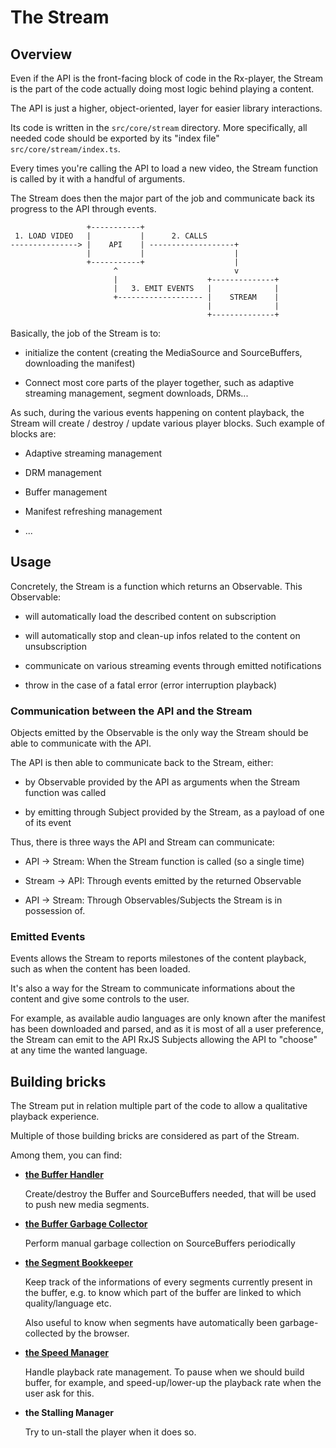 # The Stream ###################################################################


## Overview ####################################################################

Even if the API is the front-facing block of code in the Rx-player, the Stream
is the part of the code actually doing most logic behind playing a content.

The API is just a higher, object-oriented, layer for easier library interactions.

Its code is written in the ``src/core/stream`` directory. More specifically,
all needed code should be exported by its "index file"
``src/core/stream/index.ts``.

Every times you're calling the API to load a new video, the Stream function is
called by it with a handful of arguments.

The Stream does then the major part of the job and communicate back its progress
to the API through events.

```
                 +-----------+
 1. LOAD VIDEO   |           |      2. CALLS
---------------> |    API    | -------------------+
                 |           |                    |
                 +-----------+                    |
                       ^                          v
                       |                    +--------------+
                       |   3. EMIT EVENTS   |              |
                       +------------------- |    STREAM    |
                                            |              |
                                            +--------------+
```

Basically, the job of the Stream is to:

  - initialize the content (creating the MediaSource and SourceBuffers,
    downloading the manifest)

  - Connect most core parts of the player together, such as adaptive
    streaming management, segment downloads, DRMs...

As such, during the various events happening on content playback, the Stream
will create / destroy / update various player blocks. Such example of blocks
are:

  - Adaptive streaming management

  - DRM management

  - Buffer management

  - Manifest refreshing management

  - ...



## Usage #######################################################################

Concretely, the Stream is a function which returns an Observable.
This Observable:

  - will automatically load the described content on subscription

  - will automatically stop and clean-up infos related to the content on
    unsubscription

  - communicate on various streaming events through emitted notifications

  - throw in the case of a fatal error (error interruption playback)


### Communication between the API and the Stream ###############################

Objects emitted by the Observable is the only way the Stream should be able to
communicate with the API.

The API is then able to communicate back to the Stream, either:

  - by Observable provided by the API as arguments when the Stream function was
    called

  - by emitting through Subject provided by the Stream, as a payload of one of
    its event

Thus, there is three ways the API and Stream can communicate:

  - API -> Stream: When the Stream function is called (so a single time)

  - Stream -> API: Through events emitted by the returned Observable

  - API -> Stream: Through Observables/Subjects the Stream is in possession of.


### Emitted Events #############################################################

Events allows the Stream to reports milestones of the content playback, such as
when the content has been loaded.

It's also a way for the Stream to communicate informations about the content and
give some controls to the user.

For example, as available audio languages are only known after the manifest has
been downloaded and parsed, and as it is most of all a user preference, the
Stream can emit to the API RxJS Subjects allowing the API to "choose" at any
time the wanted language.



## Building bricks #############################################################

The Stream put in relation multiple part of the code to allow a qualitative
playback experience.

Multiple of those building bricks are considered as part of the Stream.

Among them, you can find:

  - __[the Buffer Handler](./buffer_handler.md)__

    Create/destroy the Buffer and SourceBuffers needed, that will be used to
    push new media segments.


  - __[the Buffer Garbage Collector](./buffer_garbage_collector.md)__

    Perform manual garbage collection on SourceBuffers periodically


  - __[the Segment Bookkeeper](./segment_bookkeeper.md)__

    Keep track of the informations of every segments currently present in the
    buffer, e.g. to know which part of the buffer are linked to which
    quality/language etc.

    Also useful to know when segments have automatically been garbage-collected
    by the browser.


  - __[the Speed Manager](./speed_manager.md)__

    Handle playback rate management. To pause when we should build buffer, for
    example, and speed-up/lower-up the playback rate when the user ask for this.


  - __the Stalling Manager__

    Try to un-stall the player when it does so.
